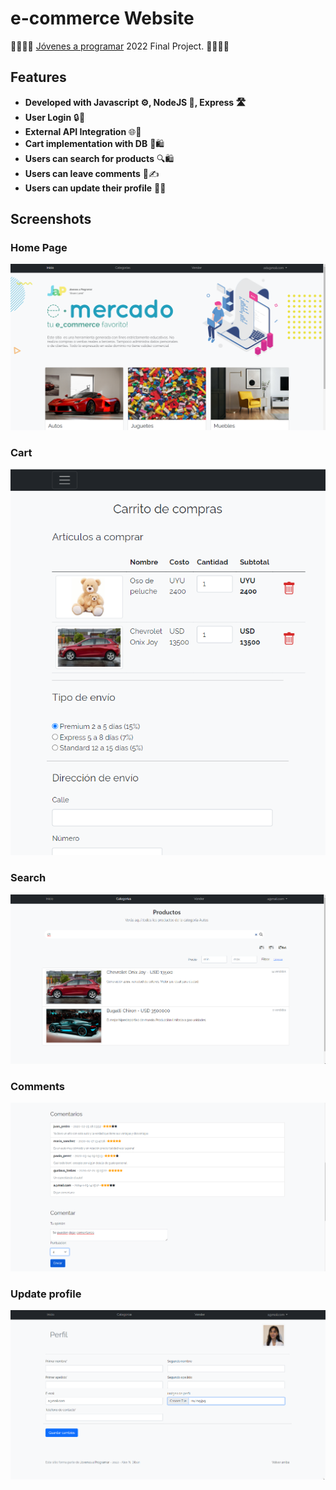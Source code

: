 
# e-commerce Website

🚀👩‍💻🔧 <a href="https://jovenesaprogramar.edu.uy/">Jóvenes a programar</a> 2022 Final Project. 🚀👩‍💻🔧

## Features
- **Developed with Javascript ⚙️, NodeJS 🚀, Express 🛣️**
- **User Login** 🔒🔑
- **External API Integration** 🌐🔗
- **Cart implementation with DB** 🛒🛍️
- **Users can search for products** 🔍🛍️
- **Users can leave comments** 💬✍️
- **Users can update their profile** 🔄👤

## Screenshots

### **Home Page**
<img src="readme_img/homepage.png" alt="Home Page" class="screenshot">

### **Cart**
<img src="readme_img/cart.png" alt="Browse Carrousel" class="screenshot">

### **Search**
<img src="readme_img/search.png" alt="Movie Details" class="screenshot">

### **Comments**
<img src="readme_img/coments.png" alt="Responsive Design" class="screenshot">

### **Update profile**
<img src="readme_img/userprofile.png" alt="Browse Carrousel" class="screenshot">
